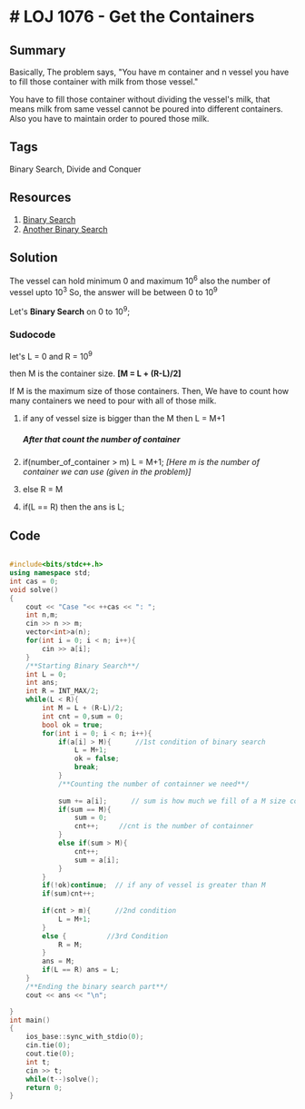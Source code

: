 # # LOJ 1076 - Get the Containers

## Summary

Basically, The problem says, "You have m container and n vessel you have to fill those container with milk from those vessel."

You have to fill those container without dividing the vessel's milk, that means milk from same vessel cannot be poured into different containers. Also you have to maintain order to poured those milk.

## Tags

Binary Search, Divide and Conquer

## Resources
1. [Binary Search](https://www.hackerearth.com/practice/algorithms/searching/binary-search/tutorial/)
2. [Another Binary Search](https://www.geeksforgeeks.org/binary-search/)

## Solution

The vessel can hold minimum 0 and maximum 10<sup>6</sup> also the number of vessel upto 10<sup>3</sup>
So, the answer will be between 0 to 10<sup>9</sup>

Let's **Binary Search** on 0 to 10<sup>9</sup>;

### Sudocode

let's L = 0 and R = 10<sup>9</sup>

then M is the container size. **[M = L + (R-L)/2]**

If M is the maximum size of those containers. Then, We have to count how many containers we need to pour with all of those milk.

1. if any of vessel size is bigger than the M then L = M+1 
  
    ##### After that count the number of container
2. if(number_of_container > m) L = M+1;     *[Here m is the number of container we can use (given in the problem)]*
3. else R = M 
4. if(L == R) then the ans is L;


## Code 

```C++

#include<bits/stdc++.h>
using namespace std;
int cas = 0;
void solve()
{
	cout << "Case "<< ++cas << ": ";
	int n,m;
	cin >> n >> m;
	vector<int>a(n);
	for(int i = 0; i < n; i++){
		cin >> a[i];
	}
    /**Starting Binary Search**/
	int L = 0;
	int ans;
	int R = INT_MAX/2;
	while(L < R){
		int M = L + (R-L)/2;
		int cnt = 0,sum = 0;
        bool ok = true;
		for(int i = 0; i < n; i++){
			if(a[i] > M){      //1st condition of binary search
				L = M+1;
                ok = false;
				break;
			}
            /**Counting the number of containner we need**/
			
			sum += a[i];      // sum is how much we fill of a M size containner
			if(sum == M){
				sum = 0;
				cnt++;     //cnt is the number of containner
			}
			else if(sum > M){
				cnt++;
				sum = a[i];
			}
		}
        if(!ok)continue;  // if any of vessel is greater than M
		if(sum)cnt++;
		
		if(cnt > m){      //2nd condition
			L = M+1;
		}
		else {          //3rd Condition
			R = M;
		}
        ans = M;
        if(L == R) ans = L;
	}
    /**Ending the binary search part**/
	cout << ans << "\n";

}
int main()
{
	ios_base::sync_with_stdio(0);
	cin.tie(0);
	cout.tie(0);
	int t;
	cin >> t;
	while(t--)solve();
	return 0;
}
```
